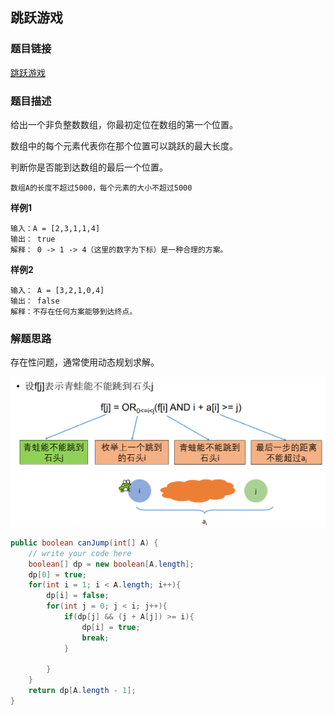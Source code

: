 ## 跳跃游戏

### 题目链接

[跳跃游戏](https://www.lintcode.com/problem/116/)

### 题目描述

给出一个非负整数数组，你最初定位在数组的第一个位置。

数组中的每个元素代表你在那个位置可以跳跃的最大长度。

判断你是否能到达数组的最后一个位置。

```
数组A的长度不超过5000，每个元素的大小不超过5000
```

**样例1**

```shell
输入：A = [2,3,1,1,4]
输出： true
解释： 0 -> 1 -> 4（这里的数字为下标）是一种合理的方案。
```

**样例2**

```shell
输入： A = [3,2,1,0,4]
输出： false
解释：不存在任何方案能够到达终点。
```

### 解题思路

存在性问题，通常使用动态规划求解。

![image-20210619235321230](assets/image-20210619235321230.png)

```java
public boolean canJump(int[] A) {
    // write your code here
    boolean[] dp = new boolean[A.length];
    dp[0] = true;
    for(int i = 1; i < A.length; i++){
        dp[i] = false;
        for(int j = 0; j < i; j++){
            if(dp[j] && (j + A[j]) >= i){
                dp[i] = true;
                break;
            }

        }
    }
    return dp[A.length - 1];
}
```



